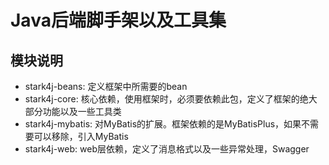 # Java后端脚手架以及工具集

## 模块说明
- stark4j-beans: 定义框架中所需要的bean
- stark4j-core: 核心依赖，使用框架时，必须要依赖此包，定义了框架的绝大部分功能以及一些工具类
- stark4j-mybatis: 对MyBatis的扩展。框架依赖的是MyBatisPlus，如果不需要可以移除，引入MyBatis
- stark4j-web: web层依赖，定义了消息格式以及一些异常处理，Swagger

